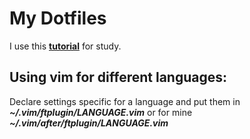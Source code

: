 # My Dotfiles
I use this **[tutorial](https://blog.ghost.org/markdown/)** for study.

## Using vim for different languages:
Declare settings specific for a language and put them in ***~/.vim/ftplugin/LANGUAGE.vim***
or for mine ***~/.vim/after/ftplugin/LANGUAGE.vim***
